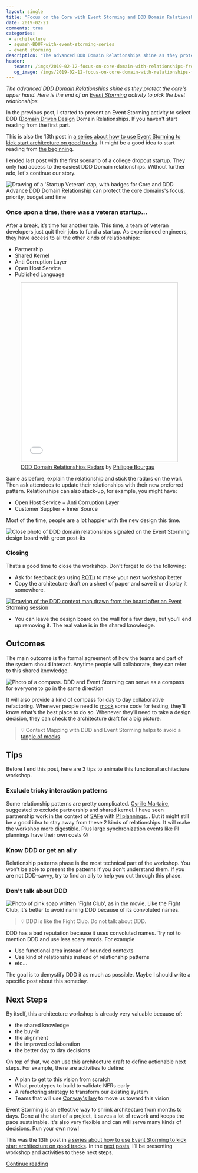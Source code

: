 ```yaml
---
layout: single
title: "Focus on the Core with Event Storming and DDD Domain Relationships - 2"
date: 2019-02-21
comments: true
categories:
 - architecture
 - squash-BDUF-with-event-storming-series
 - event storming
description: "The advanced DDD Domain Relationships shine as they protect the core's priority, focus, time and budget. This is the second half of a post describing an Event Storming activity to pick the best relationships. It also describes outcomes like a DDD Context Map, animation tips, and possible next steps."
header:
   teaser: /imgs/2019-02-12-focus-on-core-domain-with-relationships-from-ddd-and-event-storming-part-2/ddd-startup-veteran-cap-teaser.jpeg
   og_image: /imgs/2019-02-12-focus-on-core-domain-with-relationships-from-ddd-and-event-storming-part-2/ddd-startup-veteran-cap-og.jpeg
---
```

_The advanced [DDD Domain Relationships](https://www.slideshare.net/PhilippeBourgau/ddd-domain-relationships-radars) shine as they protect the core's upper hand. Here is the end of an [Event Storming](https://www.eventstorming.com/) activity to pick the best relationships._

In the previous post, I started to present an Event Storming activity to select DDD ([Domain Driven Design](https://en.wikipedia.org/wiki/Domain-driven_design) Domain Relationships. If you haven't start reading from the first part.

This is also the 13th post in [a series about how to use Event Storming to kick start architecture on good tracks](/categories/#squash-bduf-with-event-storming-series). It might be a good idea to start reading from [the beginning](/misadventures-with-big-design-up-front/).

I ended last post with the first scenario of a college dropout startup. They only had access to the easiest DDD Domain relationships. Without further ado, let's continue our story.

![Drawing of a 'Startup Veteran' cap, with badges for Core and DDD. Advance DDD Domain Relationship can protect the core domains's focus, priority, budget and time]({{site.url}}/imgs/2019-02-12-focus-on-core-domain-with-relationships-from-ddd-and-event-storming-part-2/ddd-startup-veteran-cap.jpeg)

### Once upon a time, there was a veteran startup...

After a break, it’s time for another tale. This time, a team of veteran developers just quit their jobs to fund a startup. As experienced engineers, they have access to all the other kinds of relationships:

*   Partnership
*   Shared Kernel
*   Anti Corruption Layer
*   Open Host Service
*   Published Language

<figure><iframe src="//www.slideshare.net/slideshow/embed_code/key/FPYPMhhW96dwnW?startSlide=7" width="595" height="485" frameborder="0" marginwidth="0" marginheight="0" scrolling="no" style="border:1px solid #CCC; border-width:1px; margin-bottom:5px; max-width: 100%;" allowfullscreen> </iframe> <figcaption><a href="//www.slideshare.net/PhilippeBourgau/ddd-domain-relationships-radars" title="DDD Domain Relationships Radars" target="_blank">DDD Domain Relationships Radars</a> by <a href="//www.slideshare.net/PhilippeBourgau" target="_blank">Philippe Bourgau</a> </figcaption></figure>

Same as before, explain the relationship and stick the radars on the wall. Then ask attendees to update their relationships with their new preferred pattern. Relationships can also stack-up, for example, you might have:

*   Open Host Service + Anti Corruption Layer
*   Customer Supplier + Inner Source

Most of the time, people are a lot happier with the new design this time.

![Close photo of DDD domain relationships signaled on the Event Storming design board with green post-its]({{site.url}}/imgs/2019-02-12-focus-on-core-domain-with-relationships-from-ddd-and-event-storming-part-2/DDD-domain-relationship-green-post-it.jpg)

### Closing

That’s a good time to close the workshop. Don’t forget to do the following:

*   Ask for feedback (ex using [ROTI](http://www.agile-ux.com/2009/01/09/return-on-time-invested-a-roti-for-your-meetings/)) to make your next workshop better
*   Copy the architecture draft on a sheet of paper and save it or display it somewhere.

[![Drawing of the DDD context map drawn from the board after an Event Storming session]({{site.url}}/imgs/2019-02-12-focus-on-core-domain-with-relationships-from-ddd-and-event-storming-part-2/napkin-ddd-context-map-small.jpg)]({{site.url}}/imgs/2019-02-12-focus-on-core-domain-with-relationships-from-ddd-and-event-storming-part-2/napkin-ddd-context-map.jpg)

*   You can leave the design board on the wall for a few days, but you’ll end up removing it. The real value is in the shared knowledge. 

## Outcomes

The main outcome is the formal agreement of how the teams and part of the system should interact. Anytime people will collaborate, they can refer to this shared knowledge.

![Photo of a compass. DDD and Event Storming can serve as a compass for everyone to go in the same direction]({{site.url}}/imgs/2019-02-12-focus-on-core-domain-with-relationships-from-ddd-and-event-storming-part-2/compass.jpg)

It will also provide a kind of compass for day to day collaborative refactoring. Whenever people need to [mock](/categories/#mocking) some code for testing, they’ll know what’s the best place to do so. Whenever they’ll need to take a design decision, they can check the architecture draft for a big picture.

> 💡 Context Mapping with DDD and Event Storming helps to avoid a [tangle of mocks](/careless-mocking-considered-harmful/).

## Tips

Before I end this post, here are 3 tips to animate this functional architecture workshop.

### Exclude tricky interaction patterns

Some relationship patterns are pretty complicated. [Cyrille Martaire](https://twitter.com/cyriux), suggested to exclude partnership and shared kernel. I have seen partnership work in the context of [SAFe](https://www.scaledagileframework.com/) with [PI plannings](https://www.scaledagileframework.com/pi-planning/)... But it might still be a good idea to stay away from these 2 kinds of relationships. It will make the workshop more digestible. Plus large synchronization events like PI plannings have their own costs 😰

### Know DDD or get an ally

Relationship patterns phase is the most technical part of the workshop. You won't be able to present the patterns if you don't understand them. If you are not DDD-savvy, try to find an ally to help you out through this phase.

### Don't talk about DDD

![Photo of pink soap written 'Fight Club', as in the movie. Like the Fight Club, it's better to avoid naming DDD because of its convoluted names.]({{site.url}}/imgs/2019-02-12-focus-on-core-domain-with-relationships-from-ddd-and-event-storming-part-2/fight-club-soap.jpg)

> 💡 DDD is like the Fight Club. Do not talk about DDD.

DDD has a bad reputation because it uses convoluted names. Try not to mention DDD and use less scary words. For example

*   Use functional area instead of bounded contexts
*   Use kind of relationship instead of relationship patterns
*   etc... 

The goal is to demystify DDD it as much as possible. Maybe I should write a specific post about this someday.

## Next Steps

By itself, this architecture workshop is already very valuable because of:

*   the shared knowledge
*   the buy-in
*   the alignment
*   the improved collaboration
*   the better day to day decisions

On top of that, we can use this architecture draft to define actionable next steps. For example, there are activities to define:

*   A plan to get to this vision from scratch
*   What prototypes to build to validate NFRs early
*   A refactoring strategy to transform our existing system
*   Teams that will use [Conway's law](https://en.wikipedia.org/wiki/Conway%27s_law) to move us toward this vision

Event Storming is an effective way to shrink architecture from months to days. Done at the start of a project, it saves a lot of rework and keeps the pace sustainable. It's also very flexible and can will serve many kinds of decisions. Run your own now!

This was the 13th post in [a series about how to use Event Storming to kick start architecture on good tracks](/categories/#squash-bduf-with-event-storming-series). In the [next posts](/how-to-use-event-storming-and-ddd-for-evolutionary-architecture/), I’ll be presenting workshop and activities to these next steps.

[Continue reading](/how-to-use-event-storming-and-ddd-for-evolutionary-architecture/)